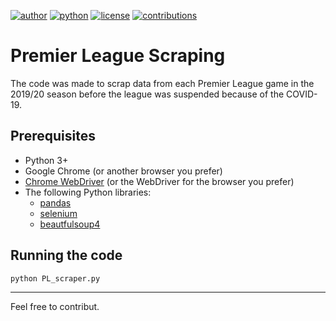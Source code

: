 [![author](https://badgen.net/badge/Author/otavio-s-s/blue)](https://www.linkedin.com/in/otavioss28/) [![python](https://badgen.net/badge/Python/3.7+/yellow)](https://www.python.org) [![license](https://img.shields.io/badge/License-MIT-red)](https://github.com/otavio-s-s/data_science/blob/master/LICENSE) [![contributions](https://badgen.net/badge/Contributions/Welcome/green)](https://github.com/otavio-s-s/data_science/issues) 

# Premier League Scraping


The code was made to scrap data from each Premier League game in the 2019/20 season before the league was suspended because of the COVID-19.

## Prerequisites

* Python 3+
* Google Chrome (or another browser you prefer)
* [Chrome WebDriver](https://chromedriver.chromium.org/) (or the WebDriver for the browser you prefer)
* The following Python libraries:
  * [pandas](https://pandas.pydata.org/pandas-docs/stable/getting_started/install.html)
  * [selenium](https://selenium-python.readthedocs.io/installation.html)
  * [beautfulsoup4](https://www.crummy.com/software/BeautifulSoup/bs4/doc/)
  
 ## Running the code
 `python PL_scraper.py`
  
 *** 
Feel free to contribut.
